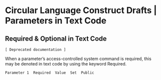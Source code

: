 ﻿Circular Language Construct Drafts | Parameters in Text Code
============================================================

Required & Optional in Text Code
--------------------------------

`[ Deprecated documentation ]`

When a parameter’s access-controlled system command is required, this may be denoted in text code by using the keyword Required.

```
Parameter 1  Required  Value  Set  Public
```